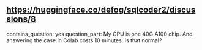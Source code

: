 ## https://huggingface.co/defog/sqlcoder2/discussions/8

contains_question: yes
question_part: My GPU is one 40G A100 chip. And answering the case in Colab costs 10 minutes. Is that normal?